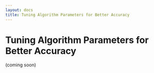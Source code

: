 ```yaml
---
layout: docs
title: Tuning Algorithm Parameters for Better Accuracy
---
```


# Tuning Algorithm Parameters for Better Accuracy

(coming soon)